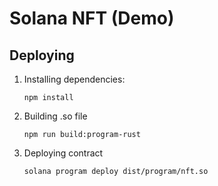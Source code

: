 # Solana NFT (Demo)

## Deploying

1. Installing dependencies:
    ```commandline
    npm install
    ```

2. Building .so file
    ```commandline
    npm run build:program-rust
    ```

3. Deploying contract
    ```commandline
    solana program deploy dist/program/nft.so
    ```